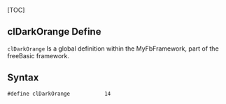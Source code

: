 [TOC]
## clDarkOrange Define

`clDarkOrange` Is a global definition within the MyFbFramework, part of the freeBasic framework.
## Syntax

```freeBasic
#define clDarkOrange           14
```

